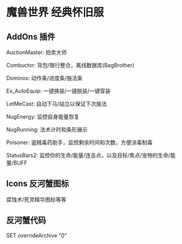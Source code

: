 # 魔兽世界 经典怀旧服

## AddOns 插件
AuctionMaster: 拍卖大师

Combuctor: 背包/银行整合，离线数据库(BagBrother)

Dominos: 动作条/进度条/施法条

Ex_AutoEquip: 一键换装/一键脱装/一键穿装

LetMeCast: 自动下马/站立以保证下次施法

NugEnergy: 监控自身能量恢复

NugRunning: 法术计时和条形展示

Poisoner: 盗贼毒药助手，监控剩余时间和次数，方便涂毒制毒

StatusBars2: 监控你的生命/能量/连击点，以及目标/焦点/宠物的生命/能量/BUFF

## Icons 反河蟹图标
腐蚀术/死灵精华图标等等


## 反河蟹代码

SET overrideArchive "0"